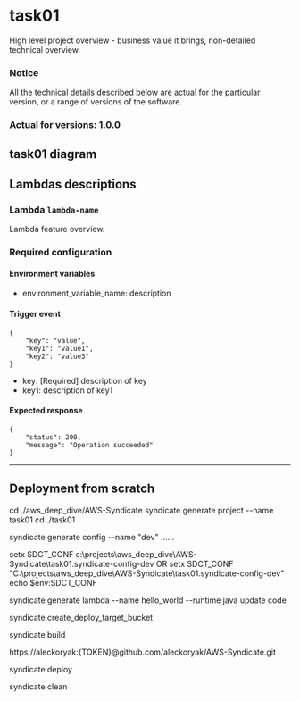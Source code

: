 # task01

High level project overview - business value it brings, non-detailed technical overview.

### Notice
All the technical details described below are actual for the particular
version, or a range of versions of the software.
### Actual for versions: 1.0.0

## task01 diagram

[//]: # (![task01]&#40;pics/task01_diagram.png&#41;)

## Lambdas descriptions

### Lambda `lambda-name`
Lambda feature overview.

### Required configuration
#### Environment variables
* environment_variable_name: description

#### Trigger event
```buildoutcfg
{
    "key": "value",
    "key1": "value1",
    "key2": "value3"
}
```
* key: [Required] description of key
* key1: description of key1

#### Expected response
```buildoutcfg
{
    "status": 200,
    "message": "Operation succeeded"
}
```
---

## Deployment from scratch
cd ./aws_deep_dive/AWS-Syndicate
syndicate generate project --name task01
cd ./task01

syndicate generate config --name "dev" ......


setx SDCT_CONF c:\projects\aws_deep_dive\AWS-Syndicate\task01\.syndicate-config-dev
OR 
setx SDCT_CONF "C:\projects\aws_deep_dive\AWS-Syndicate\task01\.syndicate-config-dev"
echo $env:SDCT_CONF
	
	
	
syndicate generate lambda --name hello_world  --runtime java
    update code
	
syndicate create_deploy_target_bucket
	
syndicate build
	
https://aleckoryak:{TOKEN}@github.com/aleckoryak/AWS-Syndicate.git
	
syndicate deploy
	
syndicate clean

